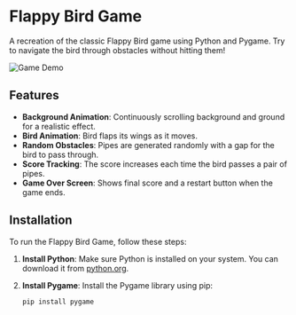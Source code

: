 # Flappy Bird Game

A recreation of the classic Flappy Bird game using Python and Pygame. Try to navigate the bird through obstacles without hitting them!

![Game Demo](./demo.gif)


## Features

- **Background Animation**: Continuously scrolling background and ground for a realistic effect.
- **Bird Animation**: Bird flaps its wings as it moves.
- **Random Obstacles**: Pipes are generated randomly with a gap for the bird to pass through.
- **Score Tracking**: The score increases each time the bird passes a pair of pipes.
- **Game Over Screen**: Shows final score and a restart button when the game ends.

## Installation

To run the Flappy Bird Game, follow these steps:

1. **Install Python**: Make sure Python is installed on your system. You can download it from [python.org](https://www.python.org/).

2. **Install Pygame**: Install the Pygame library using pip:
   ```bash
   pip install pygame
